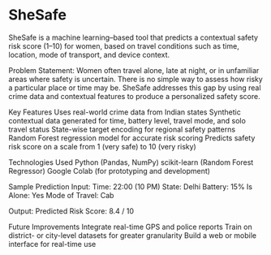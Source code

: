 # SheSafe
SheSafe is a machine learning–based tool that predicts a contextual safety risk score (1–10) for women, based on travel conditions such as time, location, mode of transport, and device context.

Problem Statement:
Women often travel alone, late at night, or in unfamiliar areas where safety is uncertain. There is no simple way to assess how risky a particular place or time may be.
SheSafe addresses this gap by using real crime data and contextual features to produce a personalized safety score.

Key Features
Uses real-world crime data from Indian states
Synthetic contextual data generated for time, battery level, travel mode, and solo travel status
State-wise target encoding for regional safety patterns
Random Forest regression model for accurate risk scoring
Predicts safety risk score on a scale from 1 (very safe) to 10 (very risky)

Technologies Used
Python (Pandas, NumPy)
scikit-learn (Random Forest Regressor)
Google Colab (for prototyping and development)

Sample Prediction
Input:
Time: 22:00 (10 PM)
State: Delhi
Battery: 15%
Is Alone: Yes
Mode of Travel: Cab

Output:
Predicted Risk Score: 8.4 / 10

Future Improvements
Integrate real-time GPS and police reports
Train on district- or city-level datasets for greater granularity
Build a web or mobile interface for real-time use
